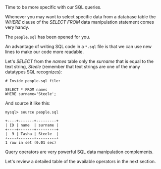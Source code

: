 Time to be more specific with our SQL queries. 

Whenever you may want to select specific data from a database table the _WHERE_ clause of the _SELECT FROM_ data manipulation statement comes very handy.

The `people.sql` has been opened for you. 

An advantage of writing SQL code in a `*.sql` file is that we can use new lines to make our code more readable.

Let's _SELECT_ from the _names_ table only the _surname_ that is equal to the text string, _Steele_ (remember that text strings are one of the many datatypes SQL recognizes):

```
# Inside people.sql file:

SELECT * FROM names 
WHERE surname='Steele';
```

And source it like this: 

```
mysql> source people.sql

+----+-------+---------+
| ID | name  | surname |
+----+-------+---------+
|  9 | Tasha | Steele  |
+----+-------+---------+
1 row in set (0.01 sec)
```

Query operators are very powerful SQL data manipulation complements. 

Let's review a detailed table of the available operators in the next section.